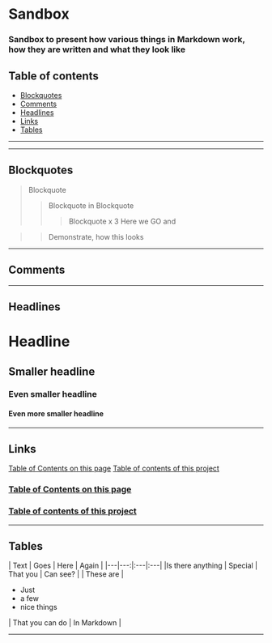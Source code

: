 #   Sandbox
### Sandbox to present how various things in Markdown work, how they are written and what they look like

##  Table of contents

-   [Blockquotes](#blockquotes)
-   [Comments](#comments)
-   [Headlines](#headlines)
-   [Links](#links)
-   [Tables](#tables)

---
---

##  Blockquotes

>   Blockquote
>>  Blockquote in Blockquote
>>> Blockquote x 3
>>  Here
>   we
>>  GO
>>  and

>>  Demonstrate,
>   how this looks

---

##  Comments

<!--Comment 1-->
<!--
Comment 2
-->

---

##  Headlines

#   Headline
##  Smaller headline
### Even smaller headline
####    Even more smaller headline

---

##  Links

[Table of Contents on this page](#table-of-contents)
[Table of contents of this project](../TableOfContents.md)
### [Table of Contents on this page](#table-of-contents)
### [Table of contents of this project](../TableOfContents.md)

---

##  Tables

| Text   | Goes   | Here   | Again   |<!--Always 3 spaces to the next "|"-->
|---|---:|:---|:---|
|Is there anything    | Special   | That you   | Can see?   |
| These are   | <ul><li>Just</li><li>a few</li><li>nice things</li></ul>   | That you can do   | In Markdown   |<!--between the ul you put the list, between the ul parts the list items-->

---


